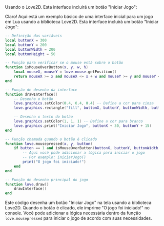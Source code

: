 Usando o Love2D. Esta interface incluirá um botão "Iniciar Jogo":

Claro! Aqui está um exemplo básico de uma interface inicial para um jogo em Lua usando a biblioteca Love2D. Esta interface incluirá um botão "Iniciar Jogo":

```lua
-- Definição das variáveis
local buttonX = 300
local buttonY = 200
local buttonWidth = 200
local buttonHeight = 50

-- Função para verificar se o mouse está sobre o botão
function isMouseOverButton(x, y, w, h)
    local mouseX, mouseY = love.mouse.getPosition()
    return mouseX >= x and mouseX <= x + w and mouseY >= y and mouseY <= y + h
end

-- Função de desenho da interface
function drawInterface()
    -- Desenha o botão
    love.graphics.setColor(0.4, 0.4, 0.4) -- Define a cor para cinza
    love.graphics.rectangle("fill", buttonX, buttonY, buttonWidth, buttonHeight)

    -- Desenha o texto do botão
    love.graphics.setColor(1, 1, 1) -- Define a cor para branco
    love.graphics.print("Iniciar Jogo", buttonX + 30, buttonY + 15)
end

-- Função chamada quando o botão é clicado
function love.mousepressed(x, y, button)
    if button == 1 and isMouseOverButton(buttonX, buttonY, buttonWidth, buttonHeight) then
        -- Aqui você pode adicionar a lógica para iniciar o jogo
        -- Por exemplo: iniciarJogo()
        print("O jogo foi iniciado!")
    end
end

-- Função de desenho principal do jogo
function love.draw()
    drawInterface()
end
```

Este código desenha um botão "Iniciar Jogo" na tela usando a biblioteca Love2D. Quando o botão é clicado, ele imprime "O jogo foi iniciado!" no console. Você pode adicionar a lógica necessária dentro da função `love.mousepressed` para iniciar o jogo de acordo com suas necessidades.
